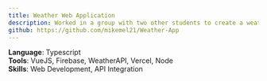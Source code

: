 ```yaml
---
title: Weather Web Application
description: Worked in a group with two other students to create a weather web app that allows users to create an account, view weather information for a location, favorite locations, and view news articles.
github: https://github.com/mikemel21/Weather-App
---
```

**Language**: Typescript\
**Tools**: VueJS, Firebase, WeatherAPI, Vercel, Node\
**Skills**: Web Development, API Integration